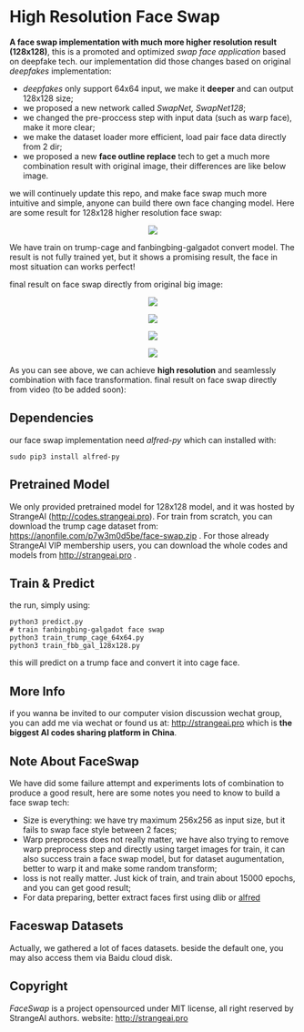 # High Resolution Face Swap

**A face swap implementation with much more higher resolution result (128x128)**, this is a promoted and optimized *swap face application* based on deepfake tech. our implementation did those changes based on original *deepfakes* implementation:

- *deepfakes* only support 64x64 input, we make it **deeper** and can output 128x128 size;
- we proposed a new network called *SwapNet, SwapNet128*;
- we changed the pre-proccess step with input data (such as warp face), make it more clear;
- we make the dataset loader more efficient, load pair face data directly from 2 dir;
- we proposed a new **face outline replace** tech to get a much more combination result with
  original image, their differences are like below image.


we will continuely update this repo, and make face swap much more intuitive and simple, anyone can build there own face changing model. Here are some result for 128x128 higher resolution face swap:

<p align="center">
<img src="https://s2.ax1x.com/2019/02/01/k3uReA.png">    
</p>



We have train on trump-cage and fanbingbing-galgadot convert model. The result is not fully trained yet, but it shows a promising result, the face in most situation can works perfect!

final result on face swap directly from original big image:

<p align="center">
    <img src="https://s2.ax1x.com/2019/02/01/k30qoV.png">
</p>

<p align="center">
    <img src="https://s2.ax1x.com/2019/02/01/k3BCe1.png">
</p>
<p align="center">
	<img src="https://s2.ax1x.com/2019/02/01/k3cQTs.png">
</p>


<p align="center>
	<img src="https://s2.ax1x.com/2019/02/01/k3cQTs.png">
</p>
<p align="center">
	<img src="https://s2.ax1x.com/2019/02/01/k3c3Yq.png">
</p>




As you can see above, we can achieve **high resolution** and seamlessly combination with face transformation. final result on face swap directly from video (to be added soon):



## Dependencies

our face swap implementation need *alfred-py* which can installed with:

```
sudo pip3 install alfred-py
```

## Pretrained Model

We only provided pretrained model for 128x128 model, and it was hosted by StrangeAI (http://codes.strangeai.pro). For train from scratch, you can download the trump cage dataset from: https://anonfile.com/p7w3m0d5be/face-swap.zip .
For those already StrangeAI VIP membership users, you can download the whole codes and models from http://strangeai.pro . 


## Train & Predict

the run, simply using:

```
python3 predict.py
# train fanbingbing-galgadot face swap
python3 train_trump_cage_64x64.py
python3 train_fbb_gal_128x128.py
```

this will predict on a trump face and convert it into cage face.


## More Info

if you wanna be invited to our computer vision discussion wechat group, you can add me via wechat or found us at: http://strangeai.pro which is **the biggest AI codes sharing platform in China**.



## Note About FaceSwap

We have did some failure attempt and experiments lots of combination to produce a good result, here are some notes you need to know to build a face swap tech:

- Size is everything: we have try maximum 256x256 as input size, but it fails to swap face style between 2 faces;
- Warp preprocess does not really matter, we have also trying to remove warp preprocess step and directly using target images for train, it can also success train a face swap model, but for dataset augumentation, better to warp it and make some random transform;
- loss is not really matter. Just kick of train, and train about 15000 epochs, and you can get good result;
- For data preparing, better extract faces first using dlib or [alfred](http://github.com/jinfagang/alfred)




## Faceswap Datasets

Actually, we gathered a lot of faces datasets. beside the default one, you may also access them via Baidu cloud disk.



## Copyright

*FaceSwap* is a project opensourced under MIT license, all right reserved by StrangeAI authors. website: http://strangeai.pro